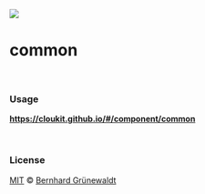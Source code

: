 [![](https://cloukit.github.io/assets/images/cloukit-banner-github.svg?v3)](https://cloukit.github.io/)

# common


&nbsp;

### Usage

**https://cloukit.github.io/#/component/common**


&nbsp;

### License

[MIT](https://github.com/cloukit/legal) © [Bernhard Grünewaldt](https://github.com/clouless)
